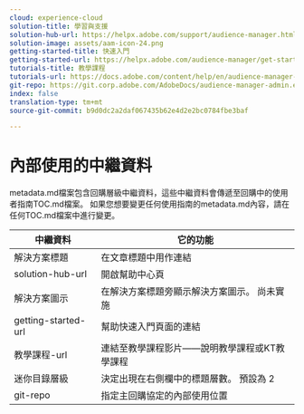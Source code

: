```yaml
---
cloud: experience-cloud
solution-title: 學習與支援
solution-hub-url: https://helpx.adobe.com/support/audience-manager.html
solution-image: assets/aam-icon-24.png
getting-started-title: 快速入門
getting-started-url: https://helpx.adobe.com/audience-manager/get-started.html
tutorials-title: 教學課程
tutorials-url: https://docs.adobe.com/content/help/en/audience-manager-learn/tutorials/overview.html
git-repo: https://git.corp.adobe.com/AdobeDocs/audience-manager-admin.en
index: false
translation-type: tm+mt
source-git-commit: b9d0dc2a2daf067435b62e4d2e2bc0784fbe3baf

---
```



# 內部使用的中繼資料

metadata.md檔案包含回購層級中繼資料，這些中繼資料會傳遞至回購中的使用者指南TOC.md檔案。 如果您想要變更任何使用指南的metadata.md內容，請在任何TOC.md檔案中進行變更。

| 中繼資料 | 它的功能 |
|--- |--- |
| 解決方案標題 | 在文章標題中用作連結 |
| solution-hub-url | 開啟幫助中心頁 |
| 解決方案圖示 | 在解決方案標題旁顯示解決方案圖示。 尚未實施 |
| getting-started-url | 幫助快速入門頁面的連結 |
| 教學課程-url | 連結至教學課程影片——說明教學課程或KT教學課程 |
| 迷你目錄層級 | 決定出現在右側欄中的標題層數。 預設為 2 |
| git-repo | 指定主回購協定的內部使用位置 |

